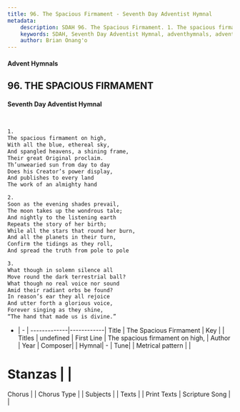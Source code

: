 ```yaml
---
title: 96. The Spacious Firmament - Seventh Day Adventist Hymnal
metadata:
    description: SDAH 96. The Spacious Firmament. 1. The spacious firmament on high, With all the blue, ethereal sky, And spangled heavens, a shining frame, Their great Original proclaim. Th’unwearied sun from day to day Does his Creator’s power display, And publishes to every land The work of an almighty hand
    keywords: SDAH, Seventh Day Adventist Hymnal, adventhymnals, advent hymnals, The Spacious Firmament, The spacious firmament on high, 
    author: Brian Onang'o
---
```


#### Advent Hymnals
## 96. THE SPACIOUS FIRMAMENT
#### Seventh Day Adventist Hymnal

```txt


1.
The spacious firmament on high,
With all the blue, ethereal sky,
And spangled heavens, a shining frame,
Their great Original proclaim.
Th’unwearied sun from day to day
Does his Creator’s power display,
And publishes to every land
The work of an almighty hand

2.
Soon as the evening shades prevail,
The moon takes up the wondrous tale;
And nightly to the listening earth
Repeats the story of her birth;
While all the stars that round her burn,
And all the planets in their turn,
Confirm the tidings as they roll,
And spread the truth from pole to pole

3.
What though in solemn silence all
Move round the dark terrestrial ball?
What though no real voice nor sound
Amid their radiant orbs be found?
In reason’s ear they all rejoice
And utter forth a glorious voice,
Forever singing as they shine,
“The hand that made us is divine.”


```

- |   -  |
-------------|------------|
Title | The Spacious Firmament |
Key |  |
Titles | undefined |
First Line | The spacious firmament on high, |
Author | 
Year | 
Composer|  |
Hymnal|  - |
Tune|  |
Metrical pattern | |
# Stanzas |  |
Chorus |  |
Chorus Type |  |
Subjects |  |
Texts |  |
Print Texts | 
Scripture Song |  |
  
